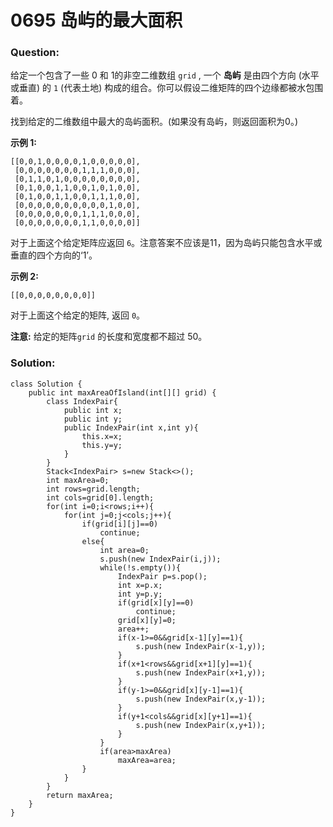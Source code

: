 # 0695 岛屿的最大面积

### Question:

给定一个包含了一些 0 和 1的非空二维数组 `grid` , 一个 **岛屿** 是由四个方向 (水平或垂直) 的 `1` (代表土地) 构成的组合。你可以假设二维矩阵的四个边缘都被水包围着。

找到给定的二维数组中最大的岛屿面积。(如果没有岛屿，则返回面积为0。)

**示例 1:**

```
[[0,0,1,0,0,0,0,1,0,0,0,0,0],
 [0,0,0,0,0,0,0,1,1,1,0,0,0],
 [0,1,1,0,1,0,0,0,0,0,0,0,0],
 [0,1,0,0,1,1,0,0,1,0,1,0,0],
 [0,1,0,0,1,1,0,0,1,1,1,0,0],
 [0,0,0,0,0,0,0,0,0,0,1,0,0],
 [0,0,0,0,0,0,0,1,1,1,0,0,0],
 [0,0,0,0,0,0,0,1,1,0,0,0,0]]
```

对于上面这个给定矩阵应返回 `6`。注意答案不应该是11，因为岛屿只能包含水平或垂直的四个方向的‘1’。

**示例 2:**

```
[[0,0,0,0,0,0,0,0]]
```

对于上面这个给定的矩阵, 返回 `0`。

**注意:** 给定的矩阵`grid` 的长度和宽度都不超过 50。

### Solution:

```
class Solution {
    public int maxAreaOfIsland(int[][] grid) {
        class IndexPair{
            public int x;
            public int y;
            public IndexPair(int x,int y){
                this.x=x;
                this.y=y;
            }
        }
        Stack<IndexPair> s=new Stack<>();
        int maxArea=0;
        int rows=grid.length;
        int cols=grid[0].length;
        for(int i=0;i<rows;i++){
            for(int j=0;j<cols;j++){
                if(grid[i][j]==0)
                    continue;
                else{
                    int area=0;
                    s.push(new IndexPair(i,j));
                    while(!s.empty()){
                        IndexPair p=s.pop();
                        int x=p.x;
                        int y=p.y;
                        if(grid[x][y]==0)
                            continue;
                        grid[x][y]=0;
                        area++;
                        if(x-1>=0&&grid[x-1][y]==1){
                            s.push(new IndexPair(x-1,y));
                        }
                        if(x+1<rows&&grid[x+1][y]==1){
                            s.push(new IndexPair(x+1,y));
                        }
                        if(y-1>=0&&grid[x][y-1]==1){
                            s.push(new IndexPair(x,y-1));
                        }
                        if(y+1<cols&&grid[x][y+1]==1){
                            s.push(new IndexPair(x,y+1));
                        }
                    }
                    if(area>maxArea)
                        maxArea=area;
                }
            }
        }
        return maxArea;
    }
}
```

